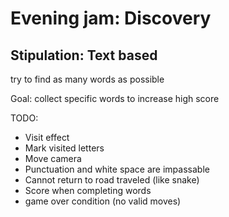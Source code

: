 # Evening jam: Discovery

## Stipulation: Text based

try to find as many words as possible

Goal: collect specific words to increase high score

TODO:

- Visit effect
- Mark visited letters
- Move camera
- Punctuation and white space are impassable
- Cannot return to road traveled (like snake)
- Score when completing words
- game over condition (no valid moves)
